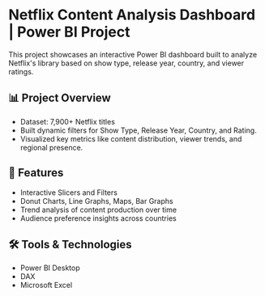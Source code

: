 # Netflix Content Analysis Dashboard | Power BI Project

This project showcases an interactive Power BI dashboard built to analyze Netflix's library based on show type, release year, country, and viewer ratings.

## 📊 Project Overview
- Dataset: 7,900+ Netflix titles
- Built dynamic filters for Show Type, Release Year, Country, and Rating.
- Visualized key metrics like content distribution, viewer trends, and regional presence.

## 🚀 Features
- Interactive Slicers and Filters
- Donut Charts, Line Graphs, Maps, Bar Graphs
- Trend analysis of content production over time
- Audience preference insights across countries

## 🛠 Tools & Technologies
- Power BI Desktop
- DAX 
- Microsoft Excel

